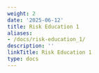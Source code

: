 ```yaml
---
weight: 2
date: '2025-06-12'
title: Risk Education 1
aliases:
- /docs/risk-education_1/
description: ''
linkTitle: Risk Education 1
type: docs
---
```


